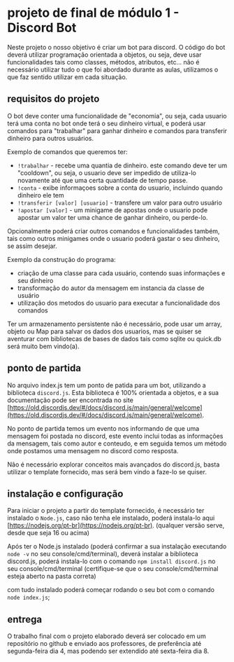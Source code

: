 # projeto de final de módulo 1 - Discord Bot

Neste projeto o nosso objetivo é criar um bot para discord. O código do bot deverá utilizar programação orientada a objetos, ou seja, deve usar funcionalidades tais como classes, métodos, atributos, etc... não é necessário utilizar tudo o que foi abordado durante as aulas, utilizamos o que faz sentido utilizar em cada situação.

## requisitos do projeto

O bot deve conter uma funcionalidade de "economia", ou seja, cada usuario terá uma conta no bot onde terá o seu dinheiro virtual, e poderá usar comandos para "trabalhar" para ganhar dinheiro e comandos para transferir dinheiro para outros usuários.

Exemplo de comandos que queremos ter:

- `!trabalhar` - recebe uma quantia de dinheiro. este comando deve ter um "cooldown", ou seja, o usuario deve ser impedido de utiliza-lo novamente até que uma certa quantidade de tempo passe.
- `!conta` - exibe informaçoes sobre a conta do usuario, incluindo quando dinheiro ele tem
- `!transferir [valor] [usuario]` - transfere um valor para outro usuário
- `!apostar [valor]` - um minigame de apostas onde o usuario pode apostar um valor ter uma chance de ganhar dinheiro, ou perde-lo.

Opcionalmente poderá criar outros comandos e funcionalidades também, tais como outros minigames onde o usuario poderá gastar o seu dinheiro, se assim desejar.

Exemplo da construção do programa:

- criação de uma classe para cada usuário, contendo suas informações e seu dinheiro
- transformação do autor da mensagem em instancia da classe de usuário
- utilização dos metodos do usuario para executar a funcionalidade dos comandos

Ter um armazenamento persistente não é necessário, pode usar um array, objeto ou Map para salvar os dados dos usuarios, mas se quiser se aventurar com bibliotecas de bases de dados tais como sqlite ou quick.db será muito bem vindo(a).

## ponto de partida

No arquivo index.js tem um ponto de patida para um bot, utilizando a biblioteca `discord.js`. Esta biblioteca é 100% orientada a objetos, e a sua documentação pode ser encontrada no site [https://old.discordjs.dev/#/docs/discord.js/main/general/welcome](https://old.discordjs.dev/#/docs/discord.js/main/general/welcome).

No ponto de partida temos um evento nos informando de que uma mensagem foi postada no discord, este evento inclui todas as informações da mensagem, tais como autor e conteudo, e em seguida temos um método onde postamos uma mensagem no discord como resposta.

Não é necessário explorar conceitos mais avançados do discord.js, basta utilizar o template fornecido, mas será bem vindo a faze-lo se quiser.

## instalação e configuração

Para iniciar o projeto a partir do template fornecido, é necessário ter instalado o `Node.js`, caso não tenha ele instalado, poderá instala-lo aqui [https://nodejs.org/pt-br](https://nodejs.org/pt-br). (qualquer versão serve, desde que seja 16 ou acima)

Após ter o Node.js instalado (poderá confirmar a sua instalação executando `node -v` no seu console/cmd/terminal), deverá instalar a biblioteca discord.js, poderá instala-lo com o comando `npm install discord.js` no seu console/cmd/terminal (certifique-se que o seu console/cmd/terminal esteja aberto na pasta correta)

com tudo instalado poderá começar rodando o seu bot com o comando `node index.js`;

## entrega

O trabalho final com o projeto elaborado deverá ser colocado em um repositório no github e enviado aos professores, de preferência até segunda-feira dia 4, mas podendo ser extendido até sexta-feira dia 8.
